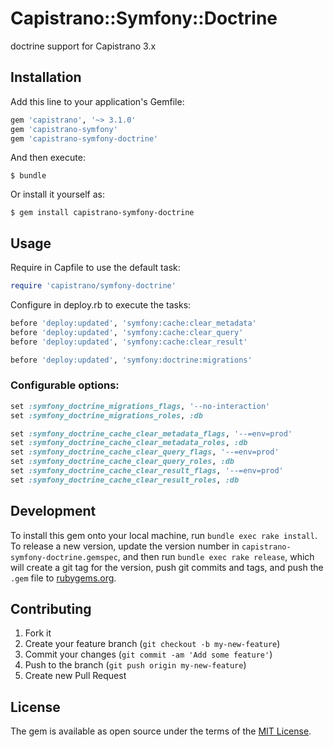 # Capistrano::Symfony::Doctrine

doctrine support for Capistrano 3.x

## Installation

Add this line to your application's Gemfile:

```ruby
gem 'capistrano', '~> 3.1.0'
gem 'capistrano-symfony'
gem 'capistrano-symfony-doctrine'
```

And then execute:

    $ bundle

Or install it yourself as:

    $ gem install capistrano-symfony-doctrine

## Usage

Require in Capfile to use the default task:

```ruby
require 'capistrano/symfony-doctrine'
```

Configure in deploy.rb to execute the tasks:

```ruby
before 'deploy:updated', 'symfony:cache:clear_metadata'
before 'deploy:updated', 'symfony:cache:clear_query'
before 'deploy:updated', 'symfony:cache:clear_result'

before 'deploy:updated', 'symfony:doctrine:migrations'
```

### Configurable options:

```ruby
set :symfony_doctrine_migrations_flags, '--no-interaction'
set :symfony_doctrine_migrations_roles, :db

set :symfony_doctrine_cache_clear_metadata_flags, '--=env=prod'
set :symfony_doctrine_cache_clear_metadata_roles, :db
set :symfony_doctrine_cache_clear_query_flags, '--=env=prod'
set :symfony_doctrine_cache_clear_query_roles, :db
set :symfony_doctrine_cache_clear_result_flags, '--=env=prod'
set :symfony_doctrine_cache_clear_result_roles, :db
```

## Development

To install this gem onto your local machine, run `bundle exec rake install`. To release a new version, update the version number in `capistrano-symfony-doctrine.gemspec`, and then run `bundle exec rake release`, which will create a git tag for the version, push git commits and tags, and push the `.gem` file to [rubygems.org](https://rubygems.org).

## Contributing

1. Fork it
2. Create your feature branch (`git checkout -b my-new-feature`)
3. Commit your changes (`git commit -am 'Add some feature'`)
4. Push to the branch (`git push origin my-new-feature`)
5. Create new Pull Request

## License

The gem is available as open source under the terms of the [MIT License](http://opensource.org/licenses/MIT).
